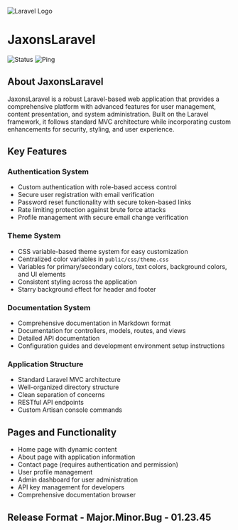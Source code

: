 ![Laravel Logo](https://raw.githubusercontent.com/laravel/art/master/logo-lockup/5%20SVG/2%20CMYK/1%20Full%20Color/laravel-logolockup-cmyk-red.svg)

# JaxonsLaravel

![Status](https://status.jaxonville.com/api/badge/9/status) ![Ping](https://status.jaxonville.com/api/badge/9/ping)

## About JaxonsLaravel

JaxonsLaravel is a robust Laravel-based web application that provides a comprehensive platform with advanced features for user management, content presentation, and system administration. Built on the Laravel framework, it follows standard MVC architecture while incorporating custom enhancements for security, styling, and user experience.

## Key Features

### Authentication System
- Custom authentication with role-based access control
- Secure user registration with email verification
- Password reset functionality with secure token-based links
- Rate limiting protection against brute force attacks
- Profile management with secure email change verification

### Theme System
- CSS variable-based theme system for easy customization
- Centralized color variables in `public/css/theme.css`
- Variables for primary/secondary colors, text colors, background colors, and UI elements
- Consistent styling across the application
- Starry background effect for header and footer

### Documentation System
- Comprehensive documentation in Markdown format
- Documentation for controllers, models, routes, and views
- Detailed API documentation
- Configuration guides and development environment setup instructions

### Application Structure
- Standard Laravel MVC architecture
- Well-organized directory structure
- Clean separation of concerns
- RESTful API endpoints
- Custom Artisan console commands

## Pages and Functionality
- Home page with dynamic content
- About page with application information
- Contact page (requires authentication and permission)
- User profile management
- Admin dashboard for user administration
- API key management for developers
- Comprehensive documentation browser

## Release Format - Major.Minor.Bug - 01.23.45
